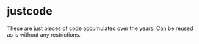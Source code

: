 # justcode

These are just pieces of code accumulated over the years. Can be reused as is without any restrictions. 
